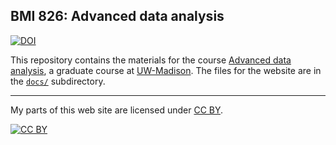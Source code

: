 ## BMI 826: Advanced data analysis

[![DOI](https://zenodo.org/badge/216115891.svg)](https://zenodo.org/badge/latestdoi/216115891)

This repository contains the materials for the course
[Advanced data analysis](https://kbroman.org/AdvData),
a graduate course at
[UW-Madison](https://wisc.edu). The files for the website are in the
[`docs/`](docs/) subdirectory.

---

My parts of this web site are licensed under
[CC BY](https://creativecommons.org/licenses/by/3.0/).

[![CC BY](https://i.creativecommons.org/l/by/3.0/88x31.png)](https://creativecommons.org/licenses/by/3.0/)
